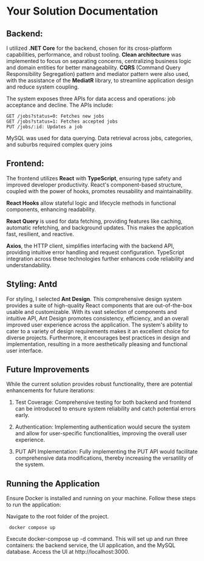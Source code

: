 Your Solution Documentation
===========================

## Backend:

I utilized **.NET Core** for the backend, chosen for its cross-platform capabilities, performance, and robust tooling. **Clean architecture** was implemented to focus on separating concerns, centralizing business logic and domain entities for better manageability. **CQRS** (Command Query Responsibility Segregation) pattern and mediator pattern were also used, with the assistance of the **MediatR** library, to streamline application design and reduce system coupling.

The system exposes three APIs for data access and operations: job acceptance and decline. The APIs include:

```
GET /jobs?status=0: Fetches new jobs
GET /jobs?status=1: Fetches accepted jobs
PUT /jobs/:id: Updates a job
```
MySQL was used for data querying. Data retrieval across jobs, categories, and suburbs required complex query joins

## Frontend:

The frontend utilizes **React** with **TypeScript**, ensuring type safety and improved developer productivity. React's component-based structure, coupled with the power of hooks, promotes reusability and maintainability.

**React Hooks** allow stateful logic and lifecycle methods in functional components, enhancing readability.

**React Query** is used for data fetching, providing features like caching, automatic refetching, and background updates. This makes the application fast, resilient, and reactive.

**Axios**, the HTTP client, simplifies interfacing with the backend API, providing intuitive error handling and request configuration. TypeScript integration across these technologies further enhances code reliability and understandability.

## Styling: Antd

For styling, I selected **Ant Design**. This comprehensive design system provides a suite of high-quality React components that are out-of-the-box usable and customizable. With its vast selection of components and intuitive API, Ant Design promotes consistency, efficiency, and an overall improved user experience across the application. The system's ability to cater to a variety of design requirements makes it an excellent choice for diverse projects. Furthermore, it encourages best practices in design and implementation, resulting in a more aesthetically pleasing and functional user interface.

## Future Improvements

While the current solution provides robust functionality, there are potential enhancements for future iterations:

1. Test Coverage: Comprehensive testing for both backend and frontend can be introduced to ensure system reliability and catch potential errors early.

2. Authentication: Implementing authentication would secure the system and allow for user-specific functionalities, improving the overall user experience.

3. PUT API Implementation: Fully implementing the PUT API would facilitate comprehensive data modifications, thereby increasing the versatility of the system.

## Running the Application
Ensure Docker is installed and running on your machine. Follow these steps to run the application:

Navigate to the root folder of the project.
```
 docker compose up
 ```
Execute docker-compose up -d command. This will set up and run three containers: the backend service, the UI application, and the MySQL database.
Access the UI at http://localhost:3000.